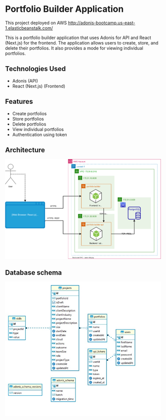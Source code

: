# Portfolio Builder Application

This project deployed on AWS http://adonis-bootcamp.us-east-1.elasticbeanstalk.com/

This is a portfolio builder application that uses Adonis for API and React (Next.js) for the frontend. The application allows users to create, store, and delete their portfolios. It also provides a mode for viewing individual portfolios.

## Technologies Used

- Adonis (API)
- React (Next.js) (Frontend)

## Features

- Create portfolios
- Store portfolios
- Delete portfolios
- View individual portfolios
- Authentication using token

## Architecture
![Database schema](./backend/images/architecture.svg)

## Database schema

![Database schema](./backend/images/database.jpg)

